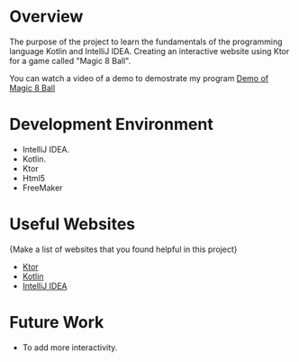 # Overview

The purpose of the project to learn the fundamentals of the programming language Kotlin and IntelliJ IDEA.
Creating an interactive website using Ktor for a game called "Magic 8 Ball".

You can watch a video of a demo to demostrate my program [Demo of Magic 8 Ball](https://youtu.be/Vv0HkZWzXRo)

# Development Environment

- IntelliJ IDEA.
- Kotlin.
- Ktor
- Html5
- FreeMaker

# Useful Websites

{Make a list of websites that you found helpful in this project}
* [Ktor](https://ktor.io/)
* [Kotlin](https://kotlinlang.org/)
* [IntelliJ IDEA](https://www.jetbrains.com/idea/)

# Future Work

* To add more interactivity.
